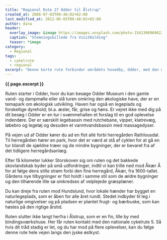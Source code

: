 ```yaml
---
title: "Regional Rute 27 Odder til Ålstrup"
created_at: 2006-07-03T09:48:02+02:00
last_modified_at: 2012-06-03T09:48:02+02:00
author: dina
header:
  overlay_image: &image https://images.unsplash.com/photo-1541396904622-359854bded34?ixlib=rb-1.2.1&ixid=eyJhcHBfaWQiOjEyMDd9&auto=format&fit=crop&w=1652&q=80
  caption: "Stemningsbillede fra VisitKolding"
  teaser: *image
category:
  - Regional
tags:
  - cykelrute
  - regional
excerpt: "Denne korte rute forbinder områdets hovedby, Odder, med den nationale cykelrute 5. Undervejs kommer du igennem flotte, afvekslende landskaber."
---
```


**{{ page.excerpt }}**

Ruten starter i Odder, hvor du kan besøge Odder Museum i den gamle vand- og dampmølle eller slå turen omkring den økologiske have, der er en temapark om økologisk udvikling. Haven har også en legeplads og forskellige dyrehold; bl.a. æsler, får, grise og høns. Er vejret ikke med dig på dit besøg i Odder er en tur i svømmehallen et forslag til en god oplevelse indendøre. Der er særskilt legebassin med rutchebane, vipper, klatrevæg, løbebro og legetøj og desuden et varmtvandsbassin med massagedyser. 

På vejen ud af Odder kører du ad en flot allé forbi herregården Rathlousdal. Til herregården hører en park, hvor det er værd at stå af cyklen for at gå en tur blandt de sjældne træer og de mindre bygninger, der er bevaret fra af det tidligere herregårdsanlæg.
 
Efter få kilometer lukker Storskoven sig om ruten og det bakkede skovlandskab byder på små udfordringer, indtil vi kan trille ned mod Åkær Å for at følge dens stille strøm forbi den fine herregård, Åkær, fra 1600-tallet. Gårdens nye tilbygninger er flot holdt i samme stil som de ældre bygninger og den tilhørende lille sø omkredses af velplejede græsplæner.
 
Du kan dreje fra ruten mod Hundslund, hvor lokale hænder har bygget en naturlegeplads, som er åben for alle året rundt. Stedet indbyder til leg i naturlige omgivelser og på pladsen er plantet frugt- og bærbuske, som kan høstes på den rigtige årstid.
 
Ruten slutter ikke langt herfra i Ålstrup, som er en fin, lille by med bindingsværkshuse. Her får ruten kontakt med den nationale cykelrute 5. Så hvis dit tråd stadig er let, og du har mod på flere oplevelser, kan du følge denne rute hele vejen langs den jyske østkyst.

